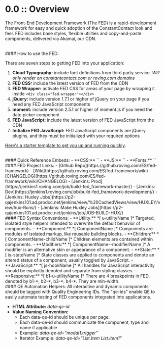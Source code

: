<h1 class="u-kilo u-weightSlightBold u-textUnderlineBorder u-paddingBottomHalf"><span class="u-colorSectionHeading">0.0 ::</span> Overview</h1>

The Front-End Development Framework (The FED) is a rapid-development framework for easy and quick adoption of the ConstantContact look and feel.
FED includes base styles, flexible utilities and copy-and-paste components, delivered via Akamai, our CDN.


<br>
#### How to use the FED:

There are seven steps to getting FED into your application:

1. **Cloud Typography:** include font definitions from third party service. *Will only render on constantcontact.com or roving.com domains*
2. **FED CSS:** include the latest version of FED from the CDN
3. **FED Wrapper:** activate FED CSS for areas of your page by wrapping it inside `<div class="fed-wrapper"></div>`
4. **jQuery:** include version 1.7.1 or higher of jQuery on your page if you need any FED JavaScript components
5. **moment:**  include version 2.5.1 or higher of moment.js if you need the date picker component
5. **FED JavaScript:** include the latest version of FED JavaScript from the CDN
6. **Initialize FED JavaScript:** FED JavaScript components are jQuery plugins, and they must be initialized with your required options

[Here's a starter template to get you up and running quickly](https://github.roving.com/gist/bwalter/655).

<br>
#### Quick Reference Embeds:
- **CSS:** `<link rel="stylesheet" href="https://static.ctctcdn.com/h/fed-framework/{version}/fed.min.css" />`
- **JS:** `<script src="https://static.ctctcdn.com/h/fed-framework/{version}/fed.min.js"></script>`
- **Fonts:** `<link rel="stylesheet" href="//cloud.typography.com/7508852/770622/css/fonts.css" />`

<br>
#### FED Project Links:
- [Github Repo](https://github.roving.com/ES/fed-framework)
- [Wiki](https://github.roving.com/ES/fed-framework/wiki)
- [CHANGELOG](https://github.roving.com/ES/fed-framework/wiki/CHANGELOG)
- [Jenkins: Prod](https://jenkins1.roving.com/job/build-fed_framework-master/)
- [Jenkins: Dev](https://jenkins1.roving.com/job/build-fed_framework-development/)
- [Jenkins: Huxley Jobs](https://p2-qajenkins101.ad.prodcc.net/jenkins/view/%20CachedViews/view/HUXLEY/view/hux-Runs/)
- [Jenkins: Make Huxley Jobs](https://p2-qajenkins101.ad.prodcc.net/jenkins/job/JOB-BUILD-HUX/)


<br>
#### FED Syntax Conventions:
- **Utility:** *[ u-utilityName ]* Targeted, isolated style helpers intended to overwrite the default behavior of components.
- **Component:** *[ ComponentName ]* Components are modules of isolated markup, like reusable building blocks.
- **Children:** *[ ComponentName-childName ]* Children elements are contained within components.
- **Modifiers:** *[ ComponentName--modifierName ]* A modifier is an alternative skin or appearance of a component.
- **State:** *[ is-stateName ]* State classes are applied to components and denote an altered status of a component, usually toggled by JavaScript.
- **JavaScript:** *[ js-hookName ]* All handles for JavaScript interactivity should be explicitly denoted and separate from styling classes.
- **Responsive:** *[ b1-u-utilityName ]* There are 4 breakpoints in FED, denoted by b1-&#42;, b2-&#42;, b3-&#42;, b4-&#42;. They are min-width.


<br>
#### QE Automation Helpers:
All interactive and dynamic components should be tagged with Quality Engineering IDs. The "qe-ids" enable QE to easily automate testing of FED components integrated into applications.

- **HTML Attribute:** *data-qe-id*
- **Value Naming Convention:**
    - Each data-qe-id should be unique per page.
    - Each data-qe-id should communicate the component, type and name if applicable
    - Example: *data-qe-id="modal1.trigger"*
    - Iterator Example: *data-qe-id="List.Item List.item1"*
